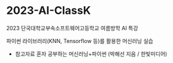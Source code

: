 # 2023-AI-ClassK
2023 단국대학교부속소프트웨어고등학교 여름방학 AI 특강

파이썬 라이브러리(KNN, Tensorflow 등)를 활용한 머신러닝 실습
- 참고자료
  혼자 공부하는 머신러닝+파이썬 (박해선 지음 / 한빛미디어) 

